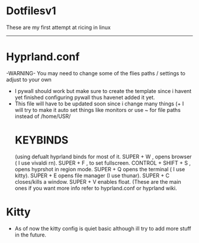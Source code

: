 # Dotfilesv1
These are my first attempt at ricing in linux 

--------------------------------------------------------------
#  Hyprland.conf
  -WARNING-
  You may need to change some of the flies paths / settings to adjust to your own
  - I pywall should work but make sure to create the template since i havent yet finished configuring pywall thus havenet added it      yet.
  - This file will have to be updated soon since i change many things (+ I will try to make it auto set things like monitors or use ~ for file paths instead of /home/USR/
    # KEYBINDS
    (using defualt hyprland binds for most of it.
    SUPER + W , opens browser ( I use vivaldi rn).
    SUPER + F , to set fullscreen.
    CONTROL + SHIFT + S , opens hyprshot in region mode.
    SUPER + Q opens the terminal ( I use kitty).
    SUPER + E opens file manager (I use thunar).
    SUPER + C closes/kills a window.
    SUPER + V enables float.
    (These are the main ones if you want more info refer to hyprland.conf or hyprland wiki.
    
# Kitty
 - As of now the kitty config is quiet basic although ill try to add more stuff in the future.
